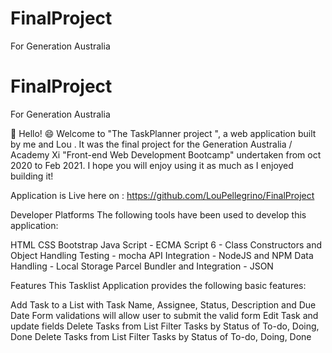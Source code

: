 # FinalProject

For Generation Australia

# FinalProject

For Generation Australia

👋 Hello! 😄 Welcome to "The TaskPlanner project ", a web application built by me and Lou . It was the final project for the Generation Australia / Academy Xi "Front-end Web Development Bootcamp" undertaken from oct 2020 to Feb 2021. I hope you will enjoy using it as much as I enjoyed building it!

Application is Live here on : https://github.com/LouPellegrino/FinalProject

Developer Platforms
The following tools have been used to develop this application:

HTML
CSS
Bootstrap
Java Script - ECMA Script 6 - Class Constructors and Object Handling
Testing - mocha
API Integration - NodeJS and NPM
Data Handling - Local Storage
Parcel Bundler and Integration - JSON

Features
This Tasklist Application provides the following basic features:

Add Task to a List with Task Name, Assignee, Status, Description and Due Date
Form validations will allow user to submit the valid form
Edit Task and update fields
Delete Tasks from List
Filter Tasks by Status of To-do, Doing, Done
Delete Tasks from List
Filter Tasks by Status of To-do, Doing, Done
